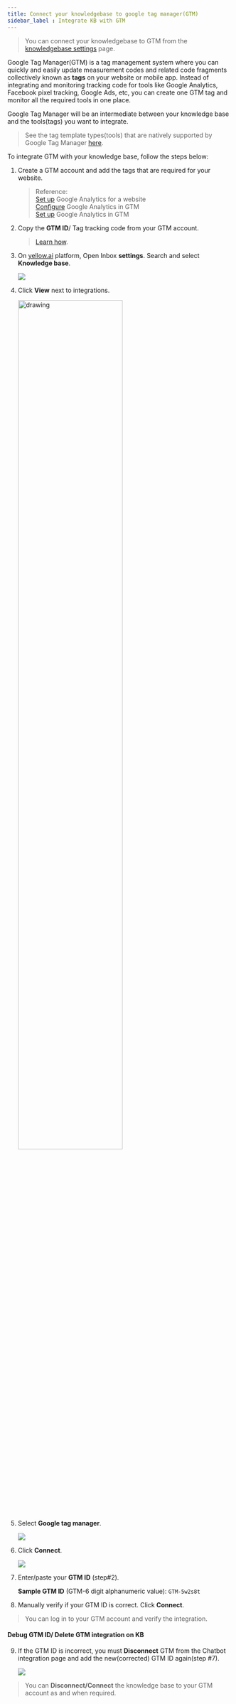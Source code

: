 ```yaml
---
title: Connect your knowledgebase to google tag manager(GTM)
sidebar_label : Integrate KB with GTM
---
```



> You can connect your knowledgebase to GTM from the [knowledgebase settings](https://docs.yellow.ai/docs/platform_concepts/inbox/inbox-settings/productivitytools/connecttosubdomain) page.


Google Tag Manager(GTM) is a tag management system where you can quickly and easily update measurement codes and related code fragments collectively known as **tags** on your website or mobile app.
Instead of integrating and monitoring tracking code for tools like Google Analytics, Facebook pixel tracking, Google Ads, etc, you can create one GTM tag and monitor all the required tools in one place.  

Google Tag Manager will be an intermediate between your knowledge base and the tools(tags) you want to integrate. 


> See the tag template types(tools) that are natively supported by Google Tag Manager [here](https://support.google.com/tagmanager/answer/6106924?hl=en). 

To integrate GTM with your knowledge base, follow the steps below: 

1. Create a GTM account and add the tags that are required for your website. 

    > Reference:     
    > [Set up](https://support.google.com/analytics/answer/9304153) Google Analytics for a website     
    > [Configure](https://support.google.com/tagmanager/answer/9442095) Google Analytics in GTM      
    > [Set up](https://support.google.com/tagmanager/answer/13034206) Google Analytics in GTM


2. Copy the **GTM ID**/ Tag tracking code from your GTM account. 

    > [Learn how](https://www.youtube.com/watch?v=P4suvDuj0kI). 

3. On [yellow.ai](https://cloud.yellow.ai/) platform, Open Inbox **settings**. Search and select **Knowledge base**.

    ![](https://i.imgur.com/jPd74Ri.png)

4. Click **View** next to integrations. 

    <img src="https://i.imgur.com/dUPObzp.png" alt="drawing" width="70%"/>

5. Select **Google tag manager**. 

    ![](https://i.imgur.com/WohfyTY.png)

6. Click **Connect**. 

    ![](https://i.imgur.com/TdWLYup.png)

7. Enter/paste your **GTM ID** (step#2). 

    **Sample GTM ID** (GTM-6 digit alphanumeric value): ```GTM-5w2s8t```
    
8. Manually verify if your GTM ID is correct. Click **Connect**. 

> You can log in to your GTM account and verify the integration. 


#### Debug GTM ID/ Delete GTM integration on KB

9. If the GTM ID is incorrect, you must **Disconnect** GTM from the Chatbot integration page and add the new(corrected) GTM ID again(step #7). 

	![](https://i.imgur.com/jDx8Ovt.png)


> You can **Disconnect/Connect** the knowledge base to your GTM account as and when required. 

